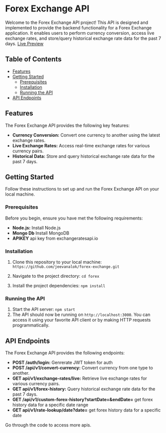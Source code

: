 # Forex Exchange API

Welcome to the Forex Exchange API project! This API is designed and implemented to provide the backend functionality for a Forex Exchange application. It enables users to perform currency conversion, access live exchange rates, and store/query historical exchange rate data for the past 7 days. [Live Preview](https://forex-exchange-68hj.onrender.com/)

## Table of Contents

- [Features](#features)
- [Getting Started](#getting-started)
  - [Prerequisites](#prerequisites)
  - [Installation](#installation)
  - [Running the API](#running-the-api)
- [API Endpoints](#api-endpoints)

## Features

The Forex Exchange API provides the following key features:

- **Currency Conversion:** Convert one currency to another using the latest exchange rates.
- **Live Exchange Rates:** Access real-time exchange rates for various currency pairs.
- **Historical Data:** Store and query historical exchange rate data for the past 7 days.

## Getting Started

Follow these instructions to set up and run the Forex Exchange API on your local machine.

### Prerequisites

Before you begin, ensure you have met the following requirements:

- **Node.js:** Install Node.js
- **Mongo Db** Install MongoDB
- **APIKEY** api key from exchangeratesapi.io

### Installation

1. Clone this repository to your local machine:
   `https://github.com/jeevanalok/forex-exchange.git`

2. Navigate to the project directory:
   `cd forex`

3. Install the project dependencies:
   `npm install`

### Running the API

1. Start the API server:
   `npm start`
2. The API should now be running on `http://localhost:3000`. You can access it using your favorite API client or by making HTTP requests programmatically.

## API Endpoints

The Forex Exchange API provides the following endpoints:

- **POST /auth/login:** Genrerate JWT token for auth
- **POST /api/v1/convert-currency:** Convert currency from one type to another.
- **GET api/v1/exchange-rates/live:** Retrieve live exchange rates for various currency pairs.
- **GET api/v1/forex-history:** Query historical exchange rate data for the past 7 days.
- **GET /api/v1/custom-forex-history?startDate=<yyyy-mm-dd>&endDate=<yyyy-mm-dd>** get forex history data for a specific date range
- **GET api/v1/rate-lookup/date?date=<yyyy-mm-dd>** get forex history data for a specific date

Go through the code to access more apis.
